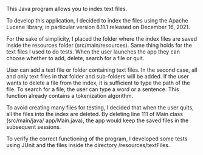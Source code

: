This Java program allows you to index text files.

To develop this application, I decided to index the files using the Apache Lucene library, in particular version 8.11.1 released on December 16, 2021.

For the sake of simplicity, I placed the folder where the index files are saved inside the resources folder (src/main/resources). Same thing holds for the text files I used to do tests.
When the user launches the app they can choose whether to add, delete, search for a file or quit.

User can add a text file or folder containing text files. In the second case, all and only text files in that folder and sub-folders will be added.
If the user wants to delete a file from the index, it is sufficient to type the path of the file.
To search for a file, the user can type a word or a sentence. This function already contains a tokenization algorithm.

To avoid creating many files for testing, I decided that when the user quits, all the files into the index are deleted. By deleting line 111 of Main class (src/main/java/ app/Main.java), the app would keep the saved files in the subsequent sessions.

To verify the correct functioning of the program, I developed some tests using JUnit and the files inside the directory /resources/textFiles.
